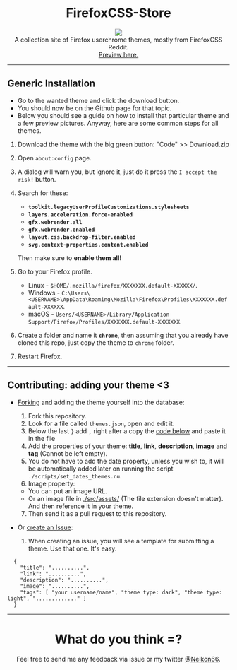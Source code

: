 <h1 align="center">FirefoxCSS-Store</h1>
<p align="center">
<img src="images/icon.png"><br>
A collection site of Firefox userchrome themes, mostly from FirefoxCSS Reddit.<br><a href="https://firefoxcss-store.github.io/">Preview here.</a></p>

---

## Generic Installation

+ Go to the wanted theme and click the download button.
+ You should now be on the Github page for that topic.
+ Below you should see a guide on how to install that particular theme and a few preview pictures. Anyway, here are some common steps for all themes.

1. Download the theme with the big green button: "Code" >> Download.zip
2. Open `about:config` page.
3. A dialog will warn you, but ignore it, ~~just do it~~ press the `I accept the risk!` button.
4. Search for these:

	+ **`toolkit.legacyUserProfileCustomizations.stylesheets`**
	+ **`layers.acceleration.force-enabled`**
	+ **`gfx.webrender.all`**
	+ **`gfx.webrender.enabled`**
	+ **`layout.css.backdrop-filter.enabled`**
	+ **`svg.context-properties.content.enabled`**

	Then make sure to **enable them all!**

5. Go to your Firefox profile.

	+ Linux - `$HOME/.mozilla/firefox/XXXXXXX.default-XXXXXX/`.
	+ Windows - `C:\Users\<USERNAME>\AppData\Roaming\Mozilla\Firefox\Profiles\XXXXXXX.default-XXXXXX`.
	+ macOS - `Users/<USERNAME>/Library/Application Support/Firefox/Profiles/XXXXXXX.default-XXXXXXX`.

6. Create a folder and name it **`chrome`**, then assuming that you already have cloned this repo, just copy the theme to `chrome` folder.
7. Restart Firefox.

---

## Contributing: adding your theme <3

+ [Forking](https://github.com/FirefoxCSS-Store/FirefoxCSS-Store.github.io/fork) and adding the theme yourself into the database:
  1. Fork this repository.
  2. Look for a file called `themes.json`, open and edit it.
  3. Below the last `}` add `,` right after a copy the [code below](#code) and paste it in the file
  4. Add the properties of your theme: **title**, **link**, **description**, **image** and **tag** (Cannot be left empty).
  5. You do not have to add the date property, unless you wish to, it will be automatically added later on running the script `./scripts/set_dates_themes.nu`.
  6. Image property:
    - You can put an image URL.
    - Or an image file in [./src/assets/](./src/assets/) (The file extension doesn't matter). And then reference it in your theme.
  7. Then send it as a pull request to this repository.

+ Or [create an Issue](https://github.com/FirefoxCSS-Store/FirefoxCSS-Store.github.io/issues/new?assignees=Neikon&labels=new+theme&projects=&template=-send-your-theme.md&title=%5BNEWTHEME%5D+Name+of+your+theme):
  1. When creating an issue, you will see a template for submitting a theme. Use that one. It's easy.

```
  {
    "title": "..........",
    "link": "..........",
    "description": "..........",
    "image": "..........",
    "tags": [ "your username/name", "theme type: dark", "theme type: light", "............." ]
  }
```

---

<h1 align="center">What do you think =?</h1>

<p align="center">Feel free to send me any feedback via issue or my twitter <a href="https://twitter.com/Neikon66">@Neikon66</a>.</p>
